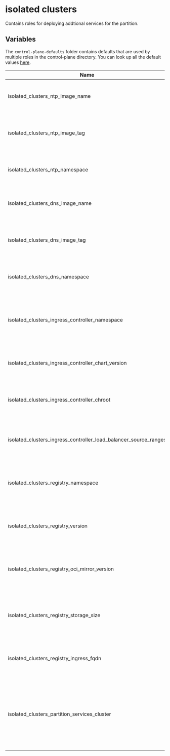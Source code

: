 # isolated clusters

Contains roles for deploying addtional services for the partition.

## Variables

The `control-plane-defaults` folder contains defaults that are used by multiple roles in the control-plane directory. You can look up all the default values [here](control-plane-defaults/main.yaml).

| Name                                                             | Mandatory | Description                                                                                      |
| ---------------------------------------------------------------- | --------- | ------------------------------------------------------------------------------------------------ |
| isolated_clusters_ntp_image_name                                 |           | The image name of the ntp service for the partition.                                             |
| isolated_clusters_ntp_image_tag                                  | yes       | The tag or version of the ntp service container image.                                           |
| isolated_clusters_ntp_namespace                                  |           | The namespace to deploy the ntp server to.                                                       |
| isolated_clusters_dns_image_name                                 |           | The image name of the dns service for the partition.                                             |
| isolated_clusters_dns_image_tag                                  | yes       | The tag or version of the dns service container image.                                           |
| isolated_clusters_dns_namespace                                  |           | The namespace to deploy the dns server to.                                                       |
| isolated_clusters_ingress_controller_namespace                   |           | The namespace where the ingress controller should be deployed to.                                |
| isolated_clusters_ingress_controller_chart_version               | yes       | The version of the ingress controller chart.                                                     |
| isolated_clusters_ingress_controller_chroot                      |           | Indicates if the image should have a changed root.                                               |
| isolated_clusters_ingress_controller_load_balancer_source_ranges | yes       | The load balancer source ranges of the ingress controller.                                       |
| isolated_clusters_registry_namespace                             |           | The namespace for the registry used for isolated clusters.                                       |
| isolated_clusters_registry_version                               | yes       | The version of the registry used for isolated clusters.                                          |
| isolated_clusters_registry_oci_mirror_version                    | yes       | The OCI mirror version of the registry used for isolated clusters.                               |
| isolated_clusters_registry_storage_size                          |           | The storage size of the registry used for isolated clusters.                                     |
| isolated_clusters_registry_ingress_fqdn                          | yes       | The full name of the registry used for isolated clusters.                                        |
| isolated_clusters_partition_services_cluster                     |           | The cluster to deploy the services like ntp, dns, ingress, cert manager and the OCI registry to. |
